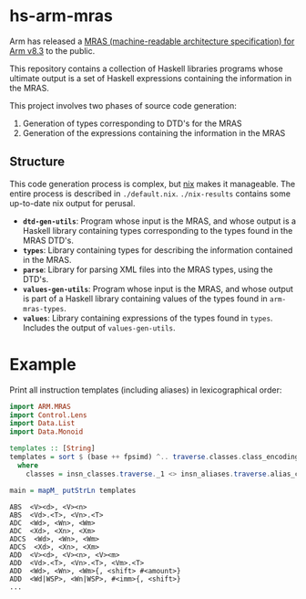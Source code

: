 # hs-arm-mras

Arm has released a [MRAS (machine-readable architecture specification) for Arm v8.3](https://developer.arm.com/products/architecture/a-profile/exploration-tools) to the public.

This repository contains a collection of Haskell libraries programs whose ultimate output is a set of Haskell expressions containing the information in the MRAS.

This project involves two phases of source code generation:
1) Generation of types corresponding to DTD's for the MRAS
2) Generation of the expressions containing the information in the MRAS

## Structure

This code generation process is complex, but [nix](https://nixos.org/nix/) makes it manageable. The entire process is described in `./default.nix`. `./nix-results` contains some up-to-date nix output for perusal.

- **`dtd-gen-utils`**: Program whose input is the MRAS, and whose output is a Haskell library containing types corresponding to the types found in the MRAS DTD's.
- **`types`**: Library containing types for describing the information contained in the MRAS.
- **`parse`**: Library for parsing XML files into the MRAS types, using the DTD's.
- **`values-gen-utils`**: Program whose input is the MRAS, and whose output is part of a Haskell library containing values of the types found in `arm-mras-types`.
- **`values`**: Library containing expressions of the types found in `types`. Includes the output of `values-gen-utils`.

# Example

Print all instruction templates (including aliases) in lexicographical order:

```haskell
import ARM.MRAS
import Control.Lens
import Data.List
import Data.Monoid

templates :: [String]
templates = sort $ (base ++ fpsimd) ^.. traverse.classes.class_encodings.traverse.encoding_template
  where
    classes = insn_classes.traverse._1 <> insn_aliases.traverse.alias_class

main = mapM_ putStrLn templates
```

```
ABS  <V><d>, <V><n>
ABS  <Vd>.<T>, <Vn>.<T>
ADC  <Wd>, <Wn>, <Wm>
ADC  <Xd>, <Xn>, <Xm>
ADCS  <Wd>, <Wn>, <Wm>
ADCS  <Xd>, <Xn>, <Xm>
ADD  <V><d>, <V><n>, <V><m>
ADD  <Vd>.<T>, <Vn>.<T>, <Vm>.<T>
ADD  <Wd>, <Wn>, <Wm>{, <shift> #<amount>}
ADD  <Wd|WSP>, <Wn|WSP>, #<imm>{, <shift>}
...
```
